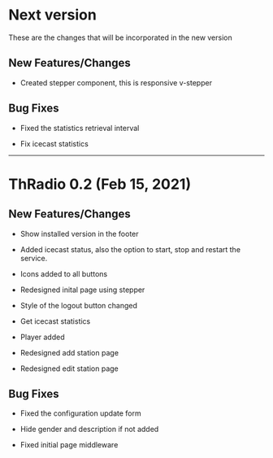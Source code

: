 # Next version

These are the changes that will be incorporated in the new version

## New Features/Changes

- Created stepper component, this is responsive v-stepper

## Bug Fixes

- Fixed the statistics retrieval interval

- Fix icecast statistics

---

# ThRadio 0.2 (Feb 15, 2021)

## New Features/Changes

- Show installed version in the footer

- Added icecast status, also the option to start, stop and restart the service.

- Icons added to all buttons

- Redesigned inital page using stepper

- Style of the logout button changed

- Get icecast statistics

- Player added

- Redesigned add station page

- Redesigned edit station page

## Bug Fixes

- Fixed the configuration update form

- Hide gender and description if not added

- Fixed initial page middleware
